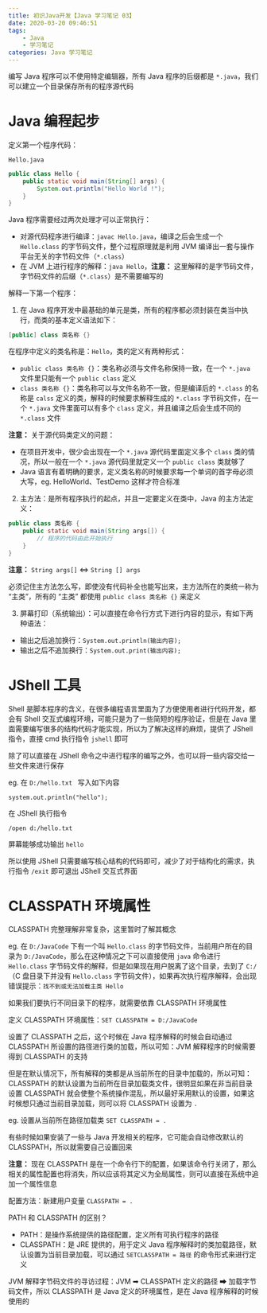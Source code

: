 ```yaml
---
title: 初识Java开发【Java 学习笔记 03】
date: 2020-03-20 09:46:51
tags:
	- Java
	- 学习笔记
categories: Java 学习笔记
---
```


编写 Java 程序可以不使用特定编辑器，所有 Java 程序的后缀都是 `*.java`，我们可以建立一个目录保存所有的程序源代码

<!-- more -->

# Java 编程起步

定义第一个程序代码：

`Hello.java`

```java
public class Hello {
    public static void main(String[] args) {
        System.out.println("Hello World !");
    }
}
```

Java 程序需要经过两次处理才可以正常执行：

- 对源代码程序进行编译：`javac Hello.java`，编译之后会生成一个 `Hello.class` 的字节码文件，整个过程原理就是利用 JVM 编译出一套与操作平台无关的字节码文件（`*.class`）
- 在 JVM 上进行程序的解释：`java Hello`，**注意：** 这里解释的是字节码文件，字节码文件的后缀（`*.class`）是不需要编写的

解释一下第一个程序：

1. 在 Java 程序开发中最基础的单元是类，所有的程序都必须封装在类当中执行，而类的基本定义语法如下：

```java
[public] class 类名称 {}
```

在程序中定义的类名称是：`Hello`，类的定义有两种形式：

- `public class 类名称 {}`：类名称必须与文件名称保持一致，在一个 `*.java` 文件里只能有一个 `public class` 定义
- `class 类名称 {}`：类名称可以与文件名称不一致，但是编译后的 `*.class` 的名称是 `calss` 定义的类，解释的时候要求解释生成的 `*.class` 字节码文件，在一个 `*.java` 文件里面可以有多个 `class` 定义，并且编译之后会生成不同的 `*.class` 文件

**注意：** 关于源代码类定义的问题：

- 在项目开发中，很少会出现在一个 `*.java` 源代码里面定义多个 `class` 类的情况，所以一般在一个 `*.java` 源代码里就定义一个 `public class` 类就够了
- Java 语言有着明确的要求，定义类名称的时候要求每一个单词的首字母必须大写，eg. HelloWorld、TestDemo 这样才符合标准

2. 主方法：是所有程序执行的起点，并且一定要定义在类中，Java 的主方法定义：

```java
public class 类名称 {
    public static void main(String args[]) {
        // 程序的代码由此开始执行
    }
}
```

**注意：** `String args[]` <=> `String [] args`

必须记住主方法怎么写，即使没有代码补全也能写出来，主方法所在的类统一称为 “主类”，所有的 “主类” 都使用 `public class 类名称 {}` 来定义

3. 屏幕打印（系统输出）：可以直接在命令行方式下进行内容的显示，有如下两种语法：

- 输出之后追加换行：`System.out.println(输出内容);`
- 输出之后不追加换行：`System.out.print(输出内容);`

# JShell 工具

Shell 是脚本程序的含义，在很多编程语言里面为了方便使用者进行代码开发，都会有 Shell 交互式编程环境，可能只是为了一些简短的程序验证，但是在 Java 里面需要编写很多的结构代码才能实现，所以为了解决这样的麻烦，提供了 JShell 指令，直接 cmd 执行指令 `jshell` 即可

除了可以直接在 JShell 命令之中进行程序的编写之外，也可以将一些内容交给一些文件来进行保存

eg. 在 `D:/hello.txt ` 写入如下内容

```
system.out.println("hello");
```

在 JShell 执行指令

```
/open d:/hello.txt
```

屏幕能够成功输出 `hello`

所以使用 JShell 只需要编写核心结构的代码即可，减少了对于结构化的需求，执行指令 `/exit` 即可退出 JShell 交互式界面

# CLASSPATH 环境属性

CLASSPATH 完整理解非常复杂，这里暂时了解其概念

eg. 在 `D:/JavaCode` 下有一个叫 `Hello.class` 的字节码文件，当前用户所在的目录为 `D:/JavaCode`，那么在这种情况之下可以直接使用 `java` 命令进行 `Hello.class` 字节码文件的解释，但是如果现在用户脱离了这个目录，去到了 `C:/` （C 盘目录下并没有 `Hello.class` 字节码文件），如果再次执行程序解释，会出现错误提示：`找不到或无法加载主类 Hello`

如果我们要执行不同目录下的程序，就需要依靠 CLASSPATH 环境属性

定义 CLASSPATH 环境属性：`SET CLASSPATH = D:/JavaCode`

设置了 CLASSPATH 之后，这个时候在 Java 程序解释的时候会自动通过 CLASSPATH 所设置的路径进行类的加载，所以可知：JVM 解释程序的时候需要得到 CLASSPATH 的支持

但是在默认情况下，所有解释的类都是从当前所在的目录中加载的，所以可知：CLASSPATH 的默认设置为当前所在目录加载类文件，很明显如果在非当前目录设置 CLASSPATH 就会使整个系统操作混乱，所以最好采用默认的设置，如果这时候想只通过当前目录加载，则可以将 CLASSPATH 设置为 `.`

eg. 设置从当前所在路径加载类 `SET CLASSPATH = .`

有些时候如果安装了一些与 Java 开发相关的程序，它可能会自动修改默认的 CLASSPATH，所以就需要自己设置回来

**注意：** 现在 CLASSPATH 是在一个命令行下的配置，如果该命令行关闭了，那么相关的属性配置也将消失，所以应该将其定义为全局属性，则可以直接在系统中追加一个属性信息

配置方法：新建用户变量 `CLASSPATH = .`

PATH 和 CLASSPATH 的区别？

- PATH：是操作系统提供的路径配置，定义所有可执行程序的路径
- CLASSPATH：是 JRE 提供的，用于定义 Java 程序解释时的类加载路径，默认设置为当前目录加载，可以通过 `SETCLASSPATH = 路径` 的命令形式来进行定义

JVM 解释字节码文件的寻访过程：JVM ➡ CLASSPATH 定义的路径 ➡ 加载字节码文件，所以 CLASSPATH 是 Java 定义的环境属性，是在 Java 程序解释的时候使用的